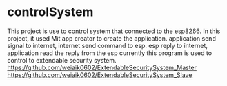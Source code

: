 # controlSystem
This project is use to control system that connected to the esp8266.
In this project, it used Mit app creator to create the application.
application send signal to internet, internet send command to esp. 
esp reply to internet, application read the reply from the esp
currently this program is used to control to extendable security system.
https://github.com/weiaik0602/ExtendableSecuritySystem_Master
https://github.com/weiaik0602/ExtendableSecuritySystem_Slave
